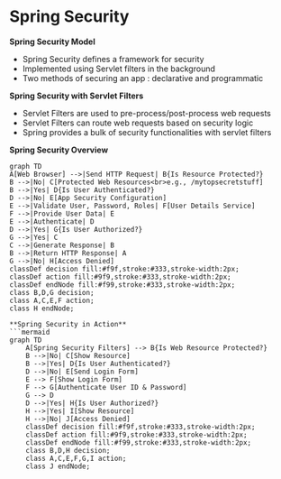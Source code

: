 # Spring Security

**Spring Security Model**
- Spring Security defines a framework for security
- Implemented using Servlet filters in the background
- Two methods of securing an app : declarative and programmatic 

**Spring Security with Servlet Filters**
- Servlet Filters are used to pre-process/post-process web requests
- Servlet Filters can route web requests based on security logic 
- Spring provides a bulk of security functionalities with servlet filters

**Spring Security Overview**
```mermaid
graph TD
A[Web Browser] -->|Send HTTP Request| B{Is Resource Protected?}
B -->|No| C[Protected Web Resources<br>e.g., /mytopsecretstuff]
B -->|Yes| D{Is User Authenticated?}
D -->|No| E[App Security Configuration]
E -->|Validate User, Password, Roles| F[User Details Service]
F -->|Provide User Data| E
E -->|Authenticate| D
D -->|Yes| G{Is User Authorized?}
G -->|Yes| C
C -->|Generate Response| B
B -->|Return HTTP Response| A
G -->|No| H[Access Denied]
classDef decision fill:#f9f,stroke:#333,stroke-width:2px;
classDef action fill:#9f9,stroke:#333,stroke-width:2px;
classDef endNode fill:#f99,stroke:#333,stroke-width:2px;
class B,D,G decision;
class A,C,E,F action;
class H endNode;

**Spring Security in Action**
```mermaid
graph TD
    A[Spring Security Filters] --> B{Is Web Resource Protected?}
    B -->|No| C[Show Resource]
    B -->|Yes| D{Is User Authenticated?}
    D -->|No| E[Send Login Form]
    E --> F[Show Login Form]
    F --> G[Authenticate User ID & Password]
    G --> D
    D -->|Yes| H{Is User Authorized?}
    H -->|Yes| I[Show Resource]
    H -->|No| J[Access Denied]
    classDef decision fill:#f9f,stroke:#333,stroke-width:2px;
    classDef action fill:#9f9,stroke:#333,stroke-width:2px;
    classDef endNode fill:#f99,stroke:#333,stroke-width:2px;
    class B,D,H decision;
    class A,C,E,F,G,I action;
    class J endNode;

